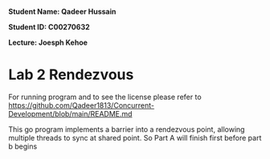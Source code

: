 **Student Name: Qadeer Hussain**

**Student ID: C00270632**

**Lecture: Joesph Kehoe**

# Lab 2 Rendezvous 
For running program and to see the license please refer to https://github.com/Qadeer1813/Concurrent-Development/blob/main/README.md

This go program implements a barrier into a rendezvous point, allowing multiple threads to sync at shared point. So Part A will finish first before part b begins 
